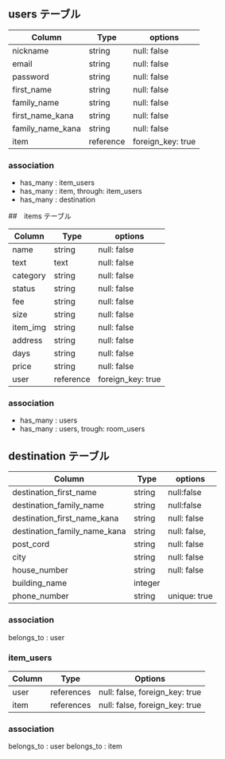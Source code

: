 ## users テーブル

| Column           | Type      | options     |
| ---------------- | --------- | ------------|
| nickname         | string    | null: false |
| email            | string    | null: false |
| password         | string    | null: false |
| first_name       | string    | null: false |
| family_name      | string    | null: false |
| first_name_kana  | string    | null: false |
| family_name_kana | string    | null: false |
| item             | reference | foreign_key: true|

### association
- has_many : item_users
- has_many : item, through: item_users
- has_many : destination


##　items テーブル

| Column    | Type      | options      |
| --------  | --------- | ------------ |
| name      | string    | null: false |
| text      | text      | null: false |
| category  | string    | null: false |             |
| status    | string    | null: false | 
| fee       | string    | null: false |
| size      | string    | null: false |
| item_img  | string    | null: false |
| address   | string    | null: false |
| days      | string    | null: false |
| price     | string    | null: false |
| user      | reference | foreign_key: true  |

### association
- has_many : users
- has_many : users, trough: room_users



## destination テーブル

| Column                       | Type      | options       |
| --------------------         | --------- | --------------|
| destination_first_name       | string     | null:false |
| destination_family_name      | string     | null:false |
| destination_first_name_kana  | string     | null: false  |
| destination_family_name_kana | string     | null: false, |
| post_cord                    | string     | null: false |
| city                         | string     | null: false |
| house_number                 | string     | null: false |
| building_name                | integer    |             |
| phone_number                 | string     | unique: true |

### association
belongs_to : user

### item_users

| Column | Type       | Options                        |
| ------ | ---------- | ------------------------------ |
| user   | references | null: false, foreign_key: true |
| item   | references | null: false, foreign_key: true |

### association
belongs_to : user
belongs_to : item